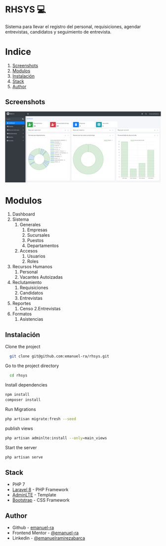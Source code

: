 
# RHSYS 💻
Sistema para llevar el registro del personal, requisiciones, agendar entrevistas, candidatos y seguimiento de entrevista.

# Indice 
1. [Screenshots](#Screenshots)  
2. [Modulos](#Modulos)  
3. [Instalación](#Instalación)  
4. [Stack](#Stack)
5. [Author](#Author)

## Screenshots  
![Dashboard Screenshot](./screenshots/rhsys-dashboard.png)  
 
# Modulos
1. Dashboard
2. Sistema
    1. Generales
        1. Empresas
        2. Sucursales 
        3. Puestos
        4. Departamentos
    2. Accesos
        1. Usuarios
        2. Roles
3. Recursos Humanos
    1. Personal
    2. Vacantes Autoizadas
4. Reclutamiento
    1. Requisiciones
    2. Candidatos
    3. Entrevistas
5. Reportes
    1. Censo
    2.Entrevistas
6. Formatos
    1. Asistencias

## Instalación  

Clone the project  

~~~bash  
  git clone git@github.com:emanuel-ra/rhsys.git
~~~

Go to the project directory  

~~~bash  
  cd rhsys
~~~

Install dependencies  

~~~bash  
npm install
composer install
~~~

Run Migrations

~~~bash  
php artisan migrate:fresh --seed
~~~


publish views

~~~bash  
php artisan adminlte:install --only=main_views
~~~

Start the server  

~~~bash  
php artisan serve
~~~  

## Stack
- PHP 7
- [Laravel 8](https://laravel.com/docs/8.x) - PHP Framework
- [AdminLTE](https://adminlte.io/docs/3.0/implementations.html) - Template
- [Bootstrap](https://getbootstrap.com/docs/5.1/getting-started/introduction/) - CSS Framework

## Author 
- Github - [emanuel-ra](https://github.com/emanuel-ra/)
- Frontend Mentor - [@emanuel-ra](https://www.frontendmentor.io/profile/emanuel-ra)
- Linkedin - [@emanuelramirezabarca](https://www.linkedin.com/in/emanuelramirezabarca/) 
 
